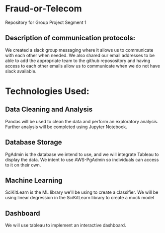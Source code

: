 # Fraud-or-Telecom
Repository for Group Project Segment 1

## Description of communication protocols:
We created a slack group messaging where it allows us to communicate with each other when needed. We also shared our email addresses to be able to add the appropriate team to the github reposository and having access to each other emails allow us to communicate when we do not have slack available.

# Technologies Used:

## Data Cleaning and Analysis
Pandas will be used to clean the data and perform an exploratory analysis. Further analysis will be completed using Jupyter Notebook.

## Database Storage
PgAdmin is the database we intend to use, and we will integrate Tableau to display the data.
We intent to use AWS-PgAdmin so individuals can access to it on their own.

## Machine Learning
SciKitLearn is the ML library we'll be using to create a classifier.
We will be using linear degression in the SciKitLearn library to create a mock model

## Dashboard
We will use tableau to implement an interactive dashboard.
